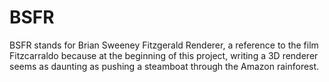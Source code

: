 # BSFR
BSFR stands for Brian Sweeney Fitzgerald Renderer, a reference to the film Fitzcarraldo because at the beginning of this project, writing a 3D renderer seems as daunting as pushing a steamboat through the Amazon rainforest.